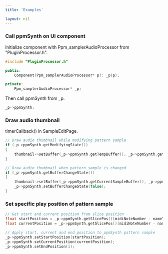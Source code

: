 ```yaml
---
title: 'Examples'

layout: nil
---
```


<style>
    pre {
        white-space: pre !important;
        overflow-x: scroll;
    }

    code {
        color: $color-code;
    }
</style>

### Call ppmSynth on UI component 
Initialize component with Ppm_samplerAudioProcessor from "PluginProcessor.h".
~~~C++
#include "PluginProcessor.h"

public:
    Component(Ppm_samplerAudioProcessor* p): _p(p);

private: 
    Ppm_samplerAudioProcessor* _p;
~~~
Then call ppmSynth from _p.
~~~C++
_p->ppmSynth; 
~~~

### Draw audio thumbnail 
timerCallback() in SampleEditPage.
~~~C++
// Draw audio thumbnail while modifying pattern sample
if (_p->ppmSynth.getModifyingState())
{
    thumbnail->setBuffer(_p->ppmSynth.getTempBuffer(), _p->ppmSynth.getHostSampleRate());
}

// Draw audio thumbnail when pattern sample is changed
if (_p->ppmSynth.getBufferChangeState())
{
    thumbnail->setBuffer(_p->ppmSynth.getCurrentSampleBuffer(), _p->ppmSynth.getHostSampleRate());
    _p->ppmSynth.setBufferChangeState(false);
}
~~~

### Set specific play position of pattern sample
~~~C++
// Get start and current position from slice position
float startPosition = _p->ppmSynth.getSlicePos()[midiNoteNumber - nameToNote("C5")]; 
float currentPosition = _p->ppmSynth.getSlicePos()[midiNoteNumber - nameToNote("C5")];

// Apply start, current and end position to ppmSynth pattern sample
_p->ppmSynth.setStartPosition(startPosition);
_p->ppmSynth.setCurrentPosition(currentPosition);
_p->ppmSynth.setEndPosition(1); 
~~~